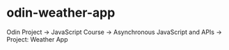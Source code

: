 # odin-weather-app
Odin Project -> JavaScript Course -> Asynchronous JavaScript and APIs -> Project: Weather App